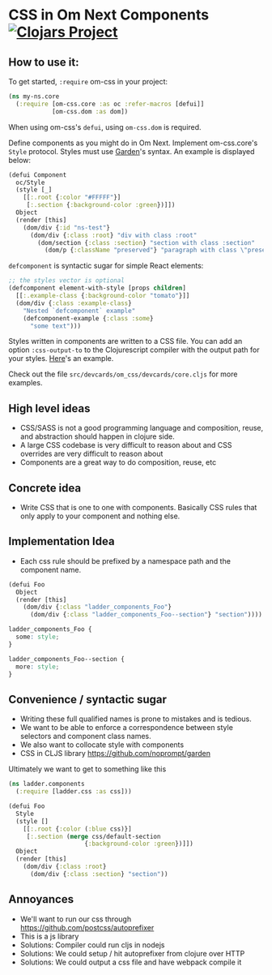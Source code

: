 # CSS in Om Next Components [![Clojars Project](https://img.shields.io/clojars/v/com.ladderlife/om-css.svg)](https://clojars.org/com.ladderlife/om-css)


## How to use it:

To get started, `:require` om-css in your project:

```clojure
(ns my-ns.core
  (:require [om-css.core :as oc :refer-macros [defui]]
            [om-css.dom :as dom])
```

When using om-css's `defui`, using `om-css.dom` is required.

Define components as you might do in Om Next. Implement om-css.core's `Style` protocol. Styles must use [Garden](https://github.com/noprompt/garden)'s syntax. An example is displayed below:

```clojure
(defui Component
  oc/Style
  (style [_]
    [[:.root {:color "#FFFFF"}]
     [:.section {:background-color :green})]])
  Object
  (render [this]
    (dom/div {:id "ns-test"}
      (dom/div {:class :root} "div with class :root"
        (dom/section {:class :section} "section with class :section"
          (dom/p {:className "preserved"} "paragraph with class \"preserved\""))))))
```

`defcomponent` is syntactic sugar for simple React elements:

```clojure
;; the styles vector is optional
(defcomponent element-with-style [props children]
  [[:.example-class {:background-color "tomato"}]]
  (dom/div {:class :example-class}
    "Nested `defcomponent` example"
    (defcomponent-example {:class :some}
      "some text")))
```

Styles written in components are written to a CSS file. You can add an option `:css-output-to` to the Clojurescript compiler with the output path for your styles. [Here](./scripts/figwheel.clj#L15)'s an example.

Check out the file `src/devcards/om_css/devcards/core.cljs` for more examples.


## High level ideas
- CSS/SASS is not a good programming language and composition, reuse, and
  abstraction should happen in clojure side.
- A large CSS codebase is very difficult to reason about and CSS overrides are very difficult to
  reason about
- Components are a great way to do composition, reuse, etc

## Concrete idea
- Write CSS that is one to one with components. Basically CSS rules that only apply to your
  component and nothing else.

## Implementation Idea
- Each css rule should be prefixed by a namespace path and the component name.

```clojure
(defui Foo
  Object
  (render [this]
    (dom/div {:class "ladder_components_Foo"}
      (dom/div {:class "ladder_components_Foo--section"} "section"))))
```

```css
ladder_components_Foo {
  some: style;
}

ladder_components_Foo--section {
  more: style;
}
```

## Convenience / syntactic sugar

- Writing these full qualified names is prone to mistakes and is tedious.
- We want to be able to enforce a correspondence between style selectors and component class names.
- We also want to collocate style with components
- CSS in CLJS library https://github.com/noprompt/garden

Ultimately we want to get to something like this

```clojure
(ns ladder.components
  (:require [ladder.css :as css]))

(defui Foo
  Style
  (style []
    [[:.root {:color (:blue css)}]
     [:.section (merge css/default-section
                     {:background-color :green})]])
  Object
  (render [this]
    (dom/div {:class :root}
      (dom/div {:class :section} "section"))
```


## Annoyances

- We'll want to run our css through https://github.com/postcss/autoprefixer
- This is a js library
- Solutions: Compiler could run cljs in nodejs
- Solutions: We could setup / hit autoprefixer from clojure over HTTP
- Solutions: We could output a css file and have webpack compile it
